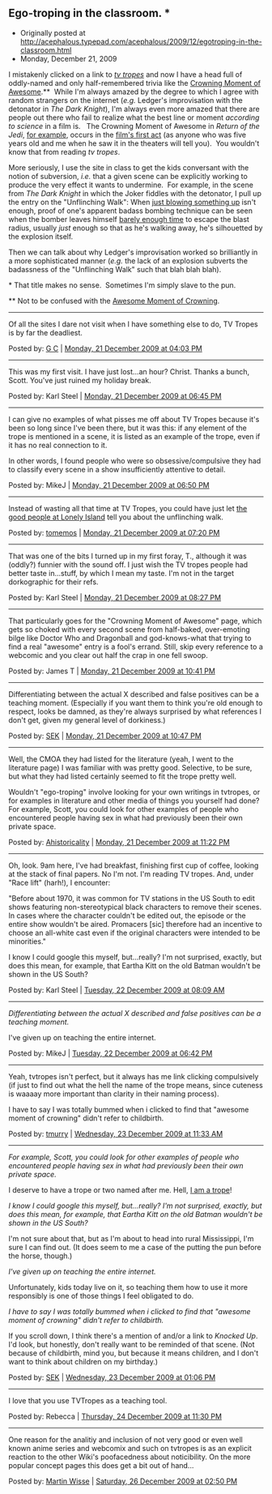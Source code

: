 ## Ego-troping in the classroom. \*

 * Originally posted at http://acephalous.typepad.com/acephalous/2009/12/egotroping-in-the-classroom.html
 * Monday, December 21, 2009

I mistakenly clicked on a link to _[tv tropes](http://tvtropes.org/)_ and now I have a head full of oddly-named and only half-remembered trivia like the [Crowning Moment of Awesome](http://tvtropes.org/pmwiki/pmwiki.php/SugarWiki/CrowningMomentOfAwesome?from=CrowningMoment.CrowningMoment).\*\*  While I'm always amazed by the degree to which I agree with random strangers on the internet (_e.g._ Ledger's improvisation with the detonator in _The Dark Knight_), I'm always even more amazed that there are people out there who fail to realize what the best line or moment _according to science_ in a film is.   The Crowning Moment of Awesome in _Return of the Jedi_, [for example](http://tvtropes.org/pmwiki/pmwiki.php/CrowningMoment/StarWars), occurs in the [film's first act](http://www.youtube.com/watch?v=ZzixvQIJFd8#t=4m55s) (as anyone who was five years old and me when he saw it in the theaters will tell you).  You wouldn't know that from reading _tv tropes_.  

More seriously, I use the site in class to get the kids conversant with the notion of subversion, _i.e._ that a given scene can be explicitly working to produce the very effect it wants to undermine.  For example, in the scene from _The Dark Knight_ in which the Joker fiddles with the detonator, I pull up the entry on the "Unflinching Walk":
When [just blowing something up](http://tvtropes.org/pmwiki/pmwiki.php/Main/StuffBlowingUp) isn't enough, proof of one's apparent badass bombing technique can be seen when the bomber leaves himself [barely enough time](http://tvtropes.org/pmwiki/pmwiki.php/Main/OutrunTheFireball) to escape the blast radius, usually _just_ enough so that as he's walking away, he's silhouetted by the explosion itself.

Then we can talk about why Ledger's improvisation worked so brilliantly in a more sophisticated manner (_e.g._ the lack of an explosion subverts the badassness of the "Unflinching Walk" such that blah blah blah).     

\* That title makes no sense.  Sometimes I'm simply slave to the pun.

\*\* Not to be confused with the [Awesome Moment of Crowning](http://tvtropes.org/pmwiki/pmwiki.php/Main/AwesomeMomentOfCrowning).

* * *

Of all the sites I dare not visit when I have something else to do, TV Tropes is by far the deadliest.

Posted by: [G C](http://gerrycanavan.wordpress.com) | [Monday, 21 December 2009 at 04:03 PM](http://acephalous.typepad.com/acephalous/2009/12/egotroping-in-the-classroom.html?cid=6a00d8341c2df453ef0120a76f2e0b970b#comment-6a00d8341c2df453ef0120a76f2e0b970b)

* * *

This was my first visit. I have just lost...an hour? Christ. Thanks a bunch, Scott. You've just ruined my holiday break.

Posted by: Karl Steel | [Monday, 21 December 2009 at 06:45 PM](http://acephalous.typepad.com/acephalous/2009/12/egotroping-in-the-classroom.html?cid=6a00d8341c2df453ef01287672d351970c#comment-6a00d8341c2df453ef01287672d351970c)

* * *

I can give no examples of what pisses me off about TV Tropes because it's been so long since I've been there, but it was this: if any element of the trope is mentioned in a scene, it is listed as an example of the trope, even if it has no real connection to it.

In other words, I found people who were so obsessive/compulsive they had to classify every scene in a show insufficiently attentive to detail.   

Posted by: MikeJ | [Monday, 21 December 2009 at 06:50 PM](http://acephalous.typepad.com/acephalous/2009/12/egotroping-in-the-classroom.html?cid=6a00d8341c2df453ef0120a76fb5af970b#comment-6a00d8341c2df453ef0120a76fb5af970b)

* * *

Instead of wasting all that time at TV Tropes, you could have just let [the good people at Lonely Island](http://www.youtube.com/watch?v=Sqz5dbs5zmo) tell you about the unflinching walk.

Posted by: [tomemos](http://tomemos.wordpress.com) | [Monday, 21 December 2009 at 07:20 PM](http://acephalous.typepad.com/acephalous/2009/12/egotroping-in-the-classroom.html?cid=6a00d8341c2df453ef01287672f65c970c#comment-6a00d8341c2df453ef01287672f65c970c)

* * *

That was one of the bits I turned up in my first foray, T., although it was (oddly?) funnier with the sound off. I just wish the TV tropes people had better taste in...stuff, by which I mean my taste. I'm not in the target dorkographic for their refs.

Posted by: Karl Steel | [Monday, 21 December 2009 at 08:27 PM](http://acephalous.typepad.com/acephalous/2009/12/egotroping-in-the-classroom.html?cid=6a00d8341c2df453ef0120a770008d970b#comment-6a00d8341c2df453ef0120a770008d970b)

* * *

That particularly goes for the "Crowning Moment of Awesome" page, which gets so choked with every second scene from half-baked, over-emoting bilge like Doctor Who and Dragonball and god-knows-what that trying to find a real "awesome" entry is a fool's errand.  Still, skip every reference to a webcomic and you clear out half the crap in one fell swoop.

Posted by: James T | [Monday, 21 December 2009 at 10:41 PM](http://acephalous.typepad.com/acephalous/2009/12/egotroping-in-the-classroom.html?cid=6a00d8341c2df453ef0120a7709134970b#comment-6a00d8341c2df453ef0120a7709134970b)

* * *

Differentiating between the actual X described and false positives can be a teaching moment.  (Especially if you want them to think you're old enough to respect, looks be damned, as they're always surprised by what references I don't get, given my general level of dorkiness.)

Posted by: [SEK](http://acephalous.typepad.com) | [Monday, 21 December 2009 at 10:47 PM](http://acephalous.typepad.com/acephalous/2009/12/egotroping-in-the-classroom.html?cid=6a00d8341c2df453ef0120a77094ea970b#comment-6a00d8341c2df453ef0120a77094ea970b)

* * *

Well, the CMOA they had listed for the literature (yeah, I went to the literature page) I was familiar with was pretty good. Selective, to be sure, but what they had listed certainly seemed to fit the trope pretty well. 

Wouldn't "ego-troping" involve looking for your own writings in tvtropes, or for examples in literature and other media of things you yourself had done? For example, Scott, you could look for other examples of people who encountered people having sex in what had previously been their own private space.

Posted by: [Ahistoricality](http://ahistoricality.blogspot.com) | [Monday, 21 December 2009 at 11:22 PM](http://acephalous.typepad.com/acephalous/2009/12/egotroping-in-the-classroom.html?cid=6a00d8341c2df453ef01287673adf5970c#comment-6a00d8341c2df453ef01287673adf5970c)

* * *

Oh, look. 9am here, I've had breakfast, finishing first cup of coffee, looking at the stack of final papers. No I'm not. I'm reading TV tropes. And, under "Race lift" (harh!), I encounter:  

"Before about 1970, it was common for TV stations in the US South to edit shows featuring non-stereotypical black characters to remove their scenes. In cases where the character couldn't be edited out, the episode or the entire show wouldn't be aired. Promacers [sic] therefore had an incentive to choose an all-white cast even if the original characters were intended to be minorities."  

I know I could google this myself, but...really? I'm not surprised, exactly, but does this mean, for example, that Eartha Kitt on the old Batman wouldn't be shown in the US South?

Posted by: Karl Steel | [Tuesday, 22 December 2009 at 08:09 AM](http://acephalous.typepad.com/acephalous/2009/12/egotroping-in-the-classroom.html?cid=6a00d8341c2df453ef01287674cb0e970c#comment-6a00d8341c2df453ef01287674cb0e970c)

* * *

_Differentiating between the actual X described and false positives can be a teaching moment._

I've given up on teaching the entire internet.

Posted by: MikeJ | [Tuesday, 22 December 2009 at 06:42 PM](http://acephalous.typepad.com/acephalous/2009/12/egotroping-in-the-classroom.html?cid=6a00d8341c2df453ef01287676d681970c#comment-6a00d8341c2df453ef01287676d681970c)

* * *

Yeah, tvtropes isn't perfect, but it always has me link clicking compulsively (if just to find out what the hell the name of the trope means, since cuteness is waaaay more important than clarity in their naming process).  

I have to say I was totally bummed when i clicked to find that "awesome moment of crowning" didn't refer to childbirth.

Posted by: [tmurry](http://profile.typepad.com/tmurry) | [Wednesday, 23 December 2009 at 11:33 AM](http://acephalous.typepad.com/acephalous/2009/12/egotroping-in-the-classroom.html?cid=6a00d8341c2df453ef012876797e4a970c#comment-6a00d8341c2df453ef012876797e4a970c)

* * *

_For example, Scott, you could look for other examples of people who encountered people having sex in what had previously been their own private space._

I deserve to have a trope or two named after me.  Hell, [I am a trope](http://acephalous.typepad.com/acephalous/2007/12/youre-a-vortex.html)!

_I know I could google this myself, but...really? I'm not surprised, exactly, but does this mean, for example, that Eartha Kitt on the old Batman wouldn't be shown in the US South?_

I'm not sure about that, but as I'm about to head into rural Mississippi, I'm sure I can find out.  (It does seem to me a case of the putting the pun before the horse, though.)

_I've given up on teaching the entire internet._

Unfortunately, kids today live on it, so teaching them how to use it more responsibly is one of those things I feel obligated to do.

_I have to say I was totally bummed when i clicked to find that "awesome moment of crowning" didn't refer to childbirth._

If you scroll down, I think there's a mention of and/or a link to _Knocked Up_.  I'd look, but honestly, don't really want to be reminded of that scene.  (Not because of childbirth, mind you, but because it means children, and I don't want to think about children on my birthday.)

Posted by: [SEK](http://acephalous.typepad.com/) | [Wednesday, 23 December 2009 at 01:06 PM](http://acephalous.typepad.com/acephalous/2009/12/egotroping-in-the-classroom.html?cid=6a00d8341c2df453ef01287679d4a4970c#comment-6a00d8341c2df453ef01287679d4a4970c)

* * *

I love that you use TVTropes as a teaching tool.

Posted by: Rebecca | [Thursday, 24 December 2009 at 11:30 PM](http://acephalous.typepad.com/acephalous/2009/12/egotroping-in-the-classroom.html?cid=6a00d8341c2df453ef0120a77bb9a9970b#comment-6a00d8341c2df453ef0120a77bb9a9970b)

* * *

One reason for the analitiy and inclusion of not very good or even well known anime series and webcomix and such on tvtropes is as an explicit reaction to the other Wiki's poofacedness about noticibility. On the more popular concept pages this does get a bit out of hand...

Posted by: [Martin Wisse](http://cloggie.org/wissewords2/) | [Saturday, 26 December 2009 at 02:50 PM](http://acephalous.typepad.com/acephalous/2009/12/egotroping-in-the-classroom.html?cid=6a00d8341c2df453ef01287682af14970c#comment-6a00d8341c2df453ef01287682af14970c)

